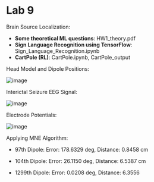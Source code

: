# Lab 9

Brain Source Localization:

*   **Some theoretical ML questions**: HW1_theory.pdf
*   **Sign Language Recognition using TensorFlow**: Sign_Language_Recognition.ipynb
*   **CartPole (RL)**: CartPole.ipynb, CartPole_output

Head Model and Dipole Positions:

![image](https://user-images.githubusercontent.com/94138466/152870443-91d9b1c9-55c9-4482-9a49-8bea3459cc4f.png)

Interictal Seizure EEG Signal:

![image](https://user-images.githubusercontent.com/94138466/152870537-ae577525-18b1-40bb-bbd0-ca67aed0420e.png)

Electrode Potentials:

![image](https://user-images.githubusercontent.com/94138466/152870707-9c3fe9d4-156b-482c-9f60-a7db0005169e.png)

Applying MNE Algorithm:

*   97th Dipole: Error: 178.6329 deg, Distance: 0.8458 cm

*   104th Dipole: Error: 26.1150 deg, Distance: 6.5387 cm

*   1299th Dipole: Error: 0.0208 deg, Distance: 6.3556

